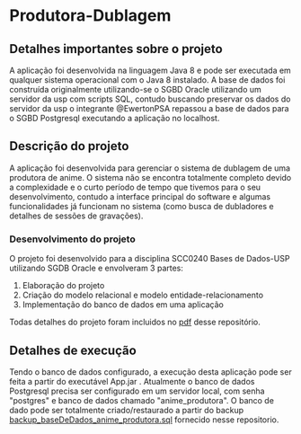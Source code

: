 # Produtora-Dublagem
## Detalhes importantes sobre o projeto
A aplicação foi desenvolvida na linguagem Java 8 e pode ser executada em qualquer sistema operacional com o Java 8 instalado. A base de dados foi construída originalmente utilizando-se o SGBD Oracle utilizando um servidor da usp com scripts SQL, contudo buscando preservar os dados do servidor da usp o integrante @EwertonPSA repassou a base de dados para o SGBD Postgresql executando a aplicação no localhost. 

## Descrição do projeto
A aplicação foi desenvolvida para gerenciar o sistema de dublagem de uma produtora de anime. O sistema não se encontra totalmente completo devido a complexidade e o curto período de tempo que tivemos para o seu desenvolvimento, contudo a interface principal do software e algumas funcionalidades já funcionam no sistema (como busca de dubladores e detalhes de sessões de gravações).

###  Desenvolvimento do projeto
O projeto foi desenvolvido para a disciplina SCC0240 Bases de Dados-USP utilizando SGDB Oracle e envolveram 3 partes: 

1) Elaboração do projeto 
2) Criação do modelo relacional e modelo entidade-relacionamento 
3) Implementação do banco de dados em uma aplicação

Todas detalhes do projeto foram incluidos no [pdf](https://github.com/EwertonPSA/Produtora-Dublagem/blob/master/Banco%20de%20Dados%20-%20P3.pdf) desse repositório. 

## Detalhes de execução
Tendo o banco de dados configurado, a execução desta aplicação pode ser feita a partir do executável App.jar .
Atualmente o banco de dados Postgresql precisa ser configurado em um servidor local, com senha "postgres" e banco de dados chamado "anime_produtora". O banco de dado pode ser totalmente criado/restaurado a partir do backup [backup_baseDeDados_anime_produtora.sql](https://github.com/EwertonPSA/Produtora-Dublagem/blob/master/backup_baseDeDados_anime_produtora.sql) fornecido nesse repositorio.  

